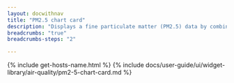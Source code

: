 ```yaml
---
layout: docwithnav
title: "PM2.5 chart card"
description: "Displays a fine particulate matter (PM2.5) data by combining the latest and aggregated values with an optional simplified chart."
breadcrumbs: "true"
breadcrumbs-steps: "2"

---
```

{% include get-hosts-name.html %}
{% include docs/user-guide/ui/widget-library/air-quality/pm2-5-chart-card.md %}
